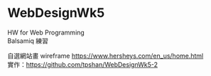 # WebDesignWk5
HW for Web Programming   
Balsamiq 練習

自選網站畫 wireframe https://www.hersheys.com/en_us/home.html   
實作：https://github.com/tpshan/WebDesignWk5-2
